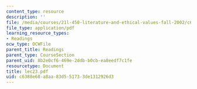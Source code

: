 ```yaml
---
content_type: resource
description: ''
file: /media/courses/21l-450-literature-and-ethical-values-fall-2002/c6388e68a8aa83d551733de1312926d3_lec23.pdf
file_type: application/pdf
learning_resource_types:
- Readings
ocw_type: OCWFile
parent_title: Readings
parent_type: CourseSection
parent_uid: 8b2e0cf6-469e-2ddb-b0cb-ea8eedf7c1fe
resourcetype: Document
title: lec23.pdf
uid: c6388e68-a8aa-83d5-5173-3de1312926d3
---
```

